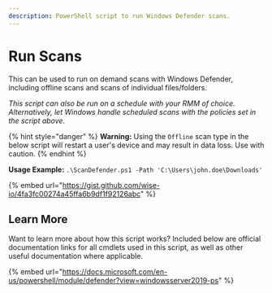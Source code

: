 ```yaml
---
description: PowerShell script to run Windows Defender scans.
---
```


# Run Scans

This can be used to run on demand scans with Windows Defender, including offline scans and scans of individual files/folders.&#x20;

_This script can also be run on a schedule with your RMM of choice. Alternatively, let Windows handle scheduled scans with the policies set in the script above._

{% hint style="danger" %}
**Warning:** Using the `Offline` scan type in the below script will restart a user's device and may result in data loss. Use with caution.
{% endhint %}

**Usage Example:** `.\ScanDefender.ps1 -Path 'C:\Users\john.doe\Downloads'`

{% embed url="https://gist.github.com/wise-io/4fa3fc00274a45ffa6b9df1f92126abc" %}

## Learn More

Want to learn more about how this script works? Included below are official documentation links for all cmdlets used in this script, as well as other useful documentation where applicable.

{% embed url="https://docs.microsoft.com/en-us/powershell/module/defender?view=windowsserver2019-ps" %}
